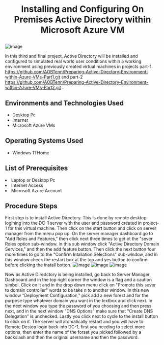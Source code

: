 # <p align="center">Installing and Configuring On Premises Active Directory within Microsoft Azure VM
![image](https://github.com/user-attachments/assets/e4f41676-9505-49cf-82a1-c1ad2d5cf390)


In this third and final project, Active Directory will be installed and configured to simulated real world user conditions within a working environment using previously created virtual machines in projects part-1 https://github.com/AOBTenn/Preparing-Active-Directory-Environment-within-Azure-VMs-Part1.git  and part-2 https://github.com/AOBTenn/Preparing-Active-Directory-Environment-within-Azure-VMs-Part2.git .<br />


<h2>Environments and Technologies Used</h2>

- Desktop Pc
- Internet
- Microsoft Azure VMs 

<h2>Operating Systems Used </h2>

- Windows 11 Home</b>

<h2>List of Prerequisites</h2

- Laptop or Desktop Pc                                                                                                                                 
- Internet Access
- Microsoft Azure Account

<h2>Procedure Steps</h2>

First step is to install Active Directory. This is done by remote desktop logining into the DC-1 server with the user and password created in project-1 for this virtual machine. Then click on the start button and click on server manager from the menu pop up. On the server manager dashboard go to "Add Roles and Features," then click next three times to get ot the "sever Roles option sub-window. In this sub window click "Active Directory Domain Services," and then the add feature button. Then click the next button four more times to go to the "Confirm Intallation Selections" sub-window, and in this window check the restart box at the top and yes button to confirm before clicking the install botton.
![image](https://github.com/user-attachments/assets/f96ee540-a3f5-4838-819d-52a921eccd39)
![image](https://github.com/user-attachments/assets/8535b58b-9377-459c-8399-75cfba35310b)
![image](https://github.com/user-attachments/assets/4da2dad9-e086-4376-bb25-527d5b85147c)

<p>
</p>
<p>
</p>
Now as Active Diredctory is being installed, go back to Server Manager Dashboard and in the top right corner the window is a flag and a caution  simbol. Click on it and in the drop down menu click on "Promote this sever to domain controller" words  to be take n to  another  window. In this new window "Deployment Configuration," pick add a new forest and for the purpose type whatever domain you want in the textbox and click next. In the next window you type the password of you choosing and then press next, and in the next window "DNS Options" make sure that "Create DNS Delegation" is unchecked. Lastly you click next to cycle to the install button to click on it. The server will atomatically restart and you will have to Remote Destop login back into DC-1, first you needing to select more options, then enter the name of the forset you picked followed by a backslash and then the original username and then the password. 
